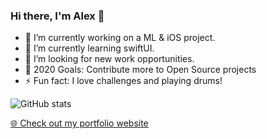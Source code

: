 ### Hi there, I'm Alex 👋

- 🔭 I’m currently working on a ML & iOS project.
- 🌱 I’m currently learning swiftUI.
- 👯 I’m looking for new work opportunities.
- 🥅 2020 Goals: Contribute more to Open Source projects
- ⚡ Fun fact: I love challenges and playing drums!


![GitHub stats](https://github-readme-stats.vercel.app/api?username=alexookah&show_icons=true&hide_border=true&count_private=true)


<p><a href="https://alexlykesas.com">🌐 Check out my portfolio website</a></p>


[linkedin]: https://linkedin.com/in/alexlykesas
